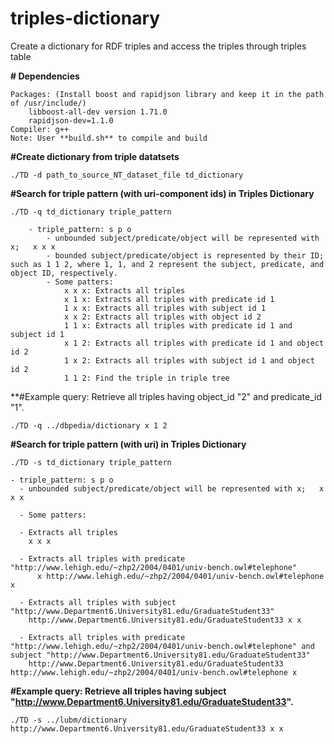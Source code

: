 # triples-dictionary
Create a dictionary for RDF triples and access the triples through triples table

**# Dependencies**

	Packages: (Install boost and rapidjson library and keep it in the path of /usr/include/)
 		libboost-all-dev version 1.71.0
   		rapidjson-dev=1.1.0
	Compiler: g++ 
	Note: User **build.sh** to compile and build

**#Create dictionary from triple datatsets**

	./TD -d path_to_source_NT_dataset_file td_dictionary

**#Search for triple pattern (with uri-component ids) in Triples Dictionary**

	./TD -q td_dictionary triple_pattern

		- triple_pattern: s p o
			- unbounded subject/predicate/object will be represented with x;   x x x
			- bounded subject/predicate/object is represented by their ID; such as 1 1 2, where 1, 1, and 2 represent the subject, predicate, and object ID, respectively.
			- Some patters: 
				x x x: Extracts all triples
				x 1 x: Extracts all triples with predicate id 1
				1 x x: Extracts all triples with subject id 1
				x x 2: Extracts all triples with object id 2
				1 1 x: Extracts all triples with predicate id 1 and subject id 1
				x 1 2: Extracts all triples with predicate id 1 and object id 2
				1 x 2: Extracts all triples with subject id 1 and object id 2
				1 1 2: Find the triple in triple tree

**#Example query: Retrieve all triples having object_id "2" and predicate_id "1".
 
    ./TD -q ../dbpedia/dictionary x 1 2	


**#Search for triple pattern (with uri) in Triples Dictionary**

	./TD -s td_dictionary triple_pattern

    - triple_pattern: s p o
      - unbounded subject/predicate/object will be represented with x;   x x x
      
      - Some patters: 
      
      - Extracts all triples 
        x x x
  
      - Extracts all triples with predicate "http://www.lehigh.edu/~zhp2/2004/0401/univ-bench.owl#telephone" 
          x http://www.lehigh.edu/~zhp2/2004/0401/univ-bench.owl#telephone x
          
      - Extracts all triples with subject "http://www.Department6.University81.edu/GraduateStudent33"
        http://www.Department6.University81.edu/GraduateStudent33 x x
        
      - Extracts all triples with predicate "http://www.lehigh.edu/~zhp2/2004/0401/univ-bench.owl#telephone" and subject "http://www.Department6.University81.edu/GraduateStudent33"
        http://www.Department6.University81.edu/GraduateStudent33 http://www.lehigh.edu/~zhp2/2004/0401/univ-bench.owl#telephone x



**#Example query: Retrieve all triples having subject "http://www.Department6.University81.edu/GraduateStudent33".**
		
    ./TD -s ../lubm/dictionary http://www.Department6.University81.edu/GraduateStudent33 x x


  
